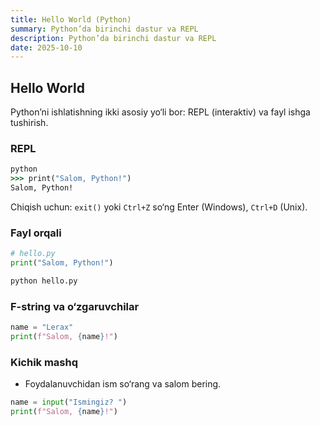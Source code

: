 ```yaml
---
title: Hello World (Python)
summary: Python’da birinchi dastur va REPL
description: Python’da birinchi dastur va REPL
date: 2025-10-10
---
```


## Hello World

<div class="my-md-content">

Python’ni ishlatishning ikki asosiy yo‘li bor: REPL (interaktiv) va fayl ishga tushirish.

<h3 class="my-section-tag">REPL</h3>

```bat
python
>>> print("Salom, Python!")
Salom, Python!
```

Chiqish uchun: `exit()` yoki `Ctrl+Z` so‘ng Enter (Windows), `Ctrl+D` (Unix).

<h3 class="my-section-tag">Fayl orqali</h3>

```python
# hello.py
print("Salom, Python!")
```

```bat
python hello.py
```

<h3 class="my-section-tag">F-string va o‘zgaruvchilar</h3>

```python
name = "Lerax"
print(f"Salom, {name}!")
```

<h3 class="my-section-tag">Kichik mashq</h3>

- Foydalanuvchidan ism so‘rang va salom bering.

```python
name = input("Ismingiz? ")
print(f"Salom, {name}!")
```

</div>
